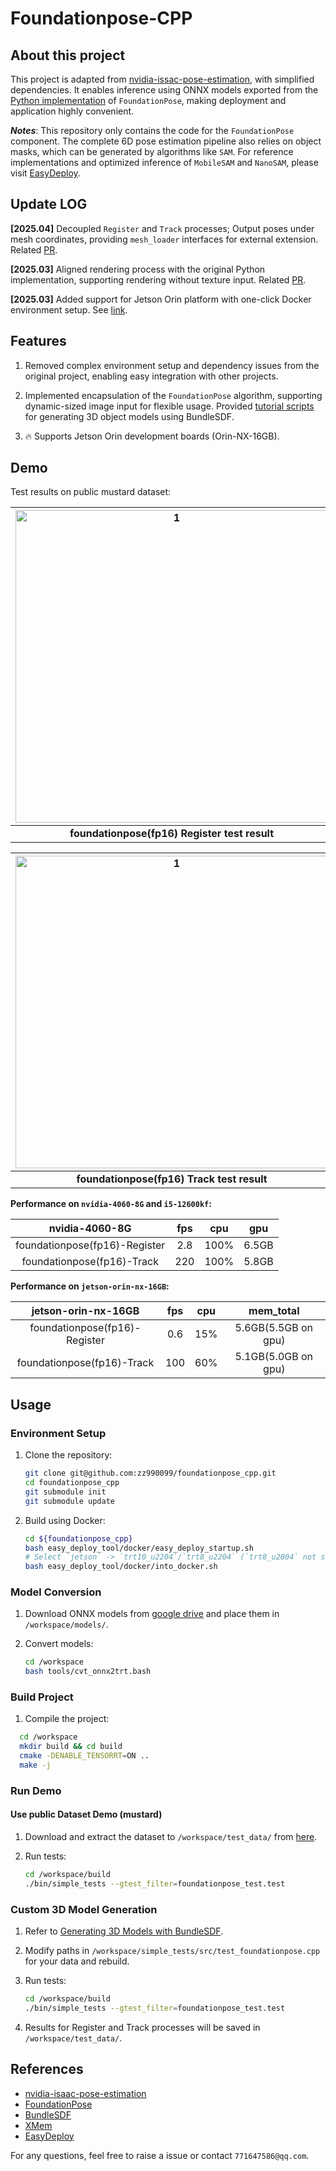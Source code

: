 # Foundationpose-CPP
## About this project

This project is adapted from [nvidia-issac-pose-estimation](https://github.com/NVIDIA-ISAAC-ROS/isaac_ros_pose_estimation), with simplified dependencies. It enables inference using ONNX models exported from the [Python implementation](https://github.com/NVlabs/FoundationPose) of `FoundationPose`, making deployment and application highly convenient.

​***​Notes***:​​ This repository only contains the code for the `FoundationPose` component. The complete 6D pose estimation pipeline also relies on object masks, which can be generated by algorithms like `SAM`. For reference implementations and optimized inference of `MobileSAM` and `NanoSAM`, please visit [EasyDeploy](https://github.com/zz990099/EasyDeploy).

## Update LOG

**[2025.04]** Decoupled `Register` and `Track` processes; Output poses under mesh coordinates, providing `mesh_loader` interfaces for external extension. Related [PR](https://github.com/zz990099/foundationpose_cpp/pull/21).

**[2025.03]** Aligned rendering process with the original Python implementation, supporting rendering without texture input. Related [PR](https://github.com/zz990099/foundationpose_cpp/pull/13).

**[2025.03]** Added support for Jetson Orin platform with one-click Docker environment setup. See [link](docs/build_enviroment_on_jetson.md).

## Features

1. Removed complex environment setup and dependency issues from the original project, enabling easy integration with other projects.

2. Implemented encapsulation of the `FoundationPose` algorithm, ​​supporting dynamic-sized image input​​ for flexible usage.
Provided [tutorial scripts](docs/gen_3d_obj_with_bundlesdf.md) for generating 3D object models using BundleSDF.

3. :fire: Supports Jetson Orin development boards (Orin-NX-16GB).

## Demo

Test results on public mustard dataset:

| <img src="./assets/test_foundationpose_register.png" alt="1" width="500"> |
|:----------------------------------------:|
| **foundationpose(fp16) Register test result**  |

| <img src="./assets/test_foundationpose_track.gif" alt="1" width="500"> |
|:----------------------------------------:|
| **foundationpose(fp16) Track test result**  |

**Performance on `nvidia-4060-8G` and `i5-12600kf`:**

|  nvidia-4060-8G   |   fps   |  cpu   |   gpu   |
|:---------:|:---------:|:----------------:|:----------------:|
|  foundationpose(fp16)-Register   |   2.8   |  100%   |  6.5GB   |
|  foundationpose(fp16)-Track   |   220   |  100%   |  5.8GB   |

**Performance on `jetson-orin-nx-16GB`:**

|  jetson-orin-nx-16GB   |   fps   |  cpu   |   mem_total   |
|:---------:|:---------:|:----------------:|:----------------:|
|  foundationpose(fp16)-Register   |   0.6   |  15%   |  5.6GB(5.5GB on gpu)   |
|  foundationpose(fp16)-Track   |   100   |  60%   |  5.1GB(5.0GB on gpu)   |

## Usage
### Environment Setup

1. Clone the repository:
    ```bash
    git clone git@github.com:zz990099/foundationpose_cpp.git
    cd foundationpose_cpp
    git submodule init
    git submodule update
    ```

2. Build using Docker:
    ```bash
    cd ${foundationpose_cpp}
    bash easy_deploy_tool/docker/easy_deploy_startup.sh
    # Select `jetson` -> `trt10_u2204`/`trt8_u2204` (`trt8_u2004` not supported)
    bash easy_deploy_tool/docker/into_docker.sh
    ```

### Model Conversion

1. Download ONNX models from [google drive](https://drive.google.com/drive/folders/1AmBopDz-RrykSZVCroDH6jFc1-k8HkL0?usp=drive_link) and place them in `/workspace/models/`.

2. Convert models:
    ```bash
    cd /workspace
    bash tools/cvt_onnx2trt.bash
    ```

### Build Project

1. Compile the project:
```bash
  cd /workspace
  mkdir build && cd build
  cmake -DENABLE_TENSORRT=ON ..
  make -j
```

### Run Demo

#### Use public Dataset Demo (mustard)

1. Download and extract the dataset to `/workspace/test_data/` from [here](https://drive.google.com/drive/folders/1pRyFmxYXmAnpku7nGRioZaKrVJtIsroP).

2. Run tests:
    ```bash
    cd /workspace/build
    ./bin/simple_tests --gtest_filter=foundationpose_test.test
    ```

### Custom 3D Model Generation

1. Refer to [Generating 3D Models with BundleSDF](./docs/gen_3d_obj_with_bundlesdf.md).

2. Modify paths in `/workspace/simple_tests/src/test_foundationpose.cpp` for your data and rebuild.

3. Run tests:
    ```bash
    cd /workspace/build
    ./bin/simple_tests --gtest_filter=foundationpose_test.test
    ```

4. Results for Register and Track processes will be saved in `/workspace/test_data/`.

## References

- [nvidia-isaac-pose-estimation](https://github.com/NVIDIA-ISAAC-ROS/isaac_ros_pose_estimation)
- [FoundationPose](https://github.com/NVlabs/FoundationPose)
- [BundleSDF](https://github.com/NVlabs/BundleSDF)
- [XMem](https://github.com/hkchengrex/XMem)
- [EasyDeploy](https://github.com/zz990099/EasyDeploy)

For any questions, feel free to raise a issue or contact `771647586@qq.com`.
